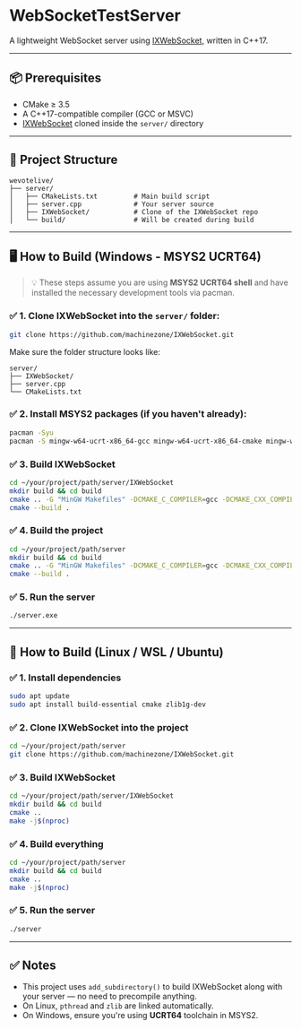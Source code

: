 # WebSocketTestServer

A lightweight WebSocket server using [IXWebSocket](https://github.com/machinezone/IXWebSocket), written in C++17.

---

## 📦 Prerequisites

- CMake ≥ 3.5
- A C++17-compatible compiler (GCC or MSVC)
- [IXWebSocket](https://github.com/machinezone/IXWebSocket) cloned inside the `server/` directory

---

## 📁 Project Structure

```
wevotelive/
├── server/
│   ├── CMakeLists.txt         # Main build script
│   ├── server.cpp             # Your server source
│   ├── IXWebSocket/           # Clone of the IXWebSocket repo
│   └── build/                 # Will be created during build
```

---

## 🖥️ How to Build (Windows - MSYS2 UCRT64)

> 💡 These steps assume you are using **MSYS2 UCRT64 shell** and have installed the necessary development tools via pacman.

### ✅ 1. Clone IXWebSocket into the `server/` folder:

```bash
git clone https://github.com/machinezone/IXWebSocket.git
```

Make sure the folder structure looks like:
```
server/
├── IXWebSocket/
├── server.cpp
└── CMakeLists.txt
```

### ✅ 2. Install MSYS2 packages (if you haven't already):

```bash
pacman -Syu
pacman -S mingw-w64-ucrt-x86_64-gcc mingw-w64-ucrt-x86_64-cmake mingw-w64-ucrt-x86_64-make mingw-w64-ucrt-x86_64-zlib
```

### ✅ 3. Build IXWebSocket

```bash
cd ~/your/project/path/server/IXWebSocket
mkdir build && cd build
cmake .. -G "MinGW Makefiles" -DCMAKE_C_COMPILER=gcc -DCMAKE_CXX_COMPILER=g++
cmake --build .
```

### ✅ 4. Build the project

```bash
cd ~/your/project/path/server
mkdir build && cd build
cmake .. -G "MinGW Makefiles" -DCMAKE_C_COMPILER=gcc -DCMAKE_CXX_COMPILER=g++
cmake --build .
```

### ✅ 5. Run the server

```bash
./server.exe
```

---

## 🐧 How to Build (Linux / WSL / Ubuntu)

### ✅ 1. Install dependencies

```bash
sudo apt update
sudo apt install build-essential cmake zlib1g-dev
```

### ✅ 2. Clone IXWebSocket into the project

```bash
cd ~/your/project/path/server
git clone https://github.com/machinezone/IXWebSocket.git
```

### ✅ 3. Build IXWebSocket

```bash
cd ~/your/project/path/server/IXWebSocket
mkdir build && cd build
cmake ..
make -j$(nproc)
```

### ✅ 4. Build everything
```bash
cd ~/your/project/path/server
mkdir build && cd build
cmake ..
make -j$(nproc)
```

### ✅ 5. Run the server

```bash
./server
```

---

## ✅ Notes

- This project uses `add_subdirectory()` to build IXWebSocket along with your server — no need to precompile anything.
- On Linux, `pthread` and `zlib` are linked automatically.
- On Windows, ensure you're using **UCRT64** toolchain in MSYS2.
